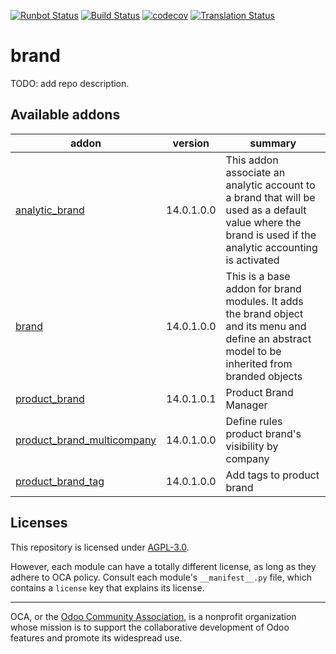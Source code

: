 [![Runbot Status](https://runbot.odoo-community.org/runbot/badge/flat/284/14.0.svg)](https://runbot.odoo-community.org/runbot/repo/github-com-oca-brand-284)
[![Build Status](https://travis-ci.com/OCA/brand.svg?branch=14.0)](https://travis-ci.com/OCA/brand)
[![codecov](https://codecov.io/gh/OCA/brand/branch/14.0/graph/badge.svg)](https://codecov.io/gh/OCA/brand)
[![Translation Status](https://translation.odoo-community.org/widgets/brand-14-0/-/svg-badge.svg)](https://translation.odoo-community.org/engage/brand-14-0/?utm_source=widget)

<!-- /!\ do not modify above this line -->

# brand

TODO: add repo description.

<!-- /!\ do not modify below this line -->

<!-- prettier-ignore-start -->

[//]: # (addons)

Available addons
----------------
addon | version | summary
--- | --- | ---
[analytic_brand](analytic_brand/) | 14.0.1.0.0 | This addon associate an analytic account to a brand that will be used as a default value where the brand is used if the analytic accounting is activated
[brand](brand/) | 14.0.1.0.0 | This is a base addon for brand modules. It adds the brand object and its menu and define an abstract model to be inherited from branded objects
[product_brand](product_brand/) | 14.0.1.0.1 | Product Brand Manager
[product_brand_multicompany](product_brand_multicompany/) | 14.0.1.0.0 | Define rules product brand's visibility by company
[product_brand_tag](product_brand_tag/) | 14.0.1.0.0 | Add tags to product brand

[//]: # (end addons)

<!-- prettier-ignore-end -->

## Licenses

This repository is licensed under [AGPL-3.0](LICENSE).

However, each module can have a totally different license, as long as they adhere to OCA
policy. Consult each module's `__manifest__.py` file, which contains a `license` key
that explains its license.

----

OCA, or the [Odoo Community Association](http://odoo-community.org/), is a nonprofit
organization whose mission is to support the collaborative development of Odoo features
and promote its widespread use.
